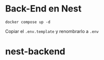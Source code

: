 # Back-End en Nest

```
docker compose up -d
```

Copiar el `.env.template` y renombrarlo a `.env`

# nest-backend
